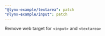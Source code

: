 ```yaml
---
"@lynx-example/textarea": patch
"@lynx-example/input": patch
---
```


Remove web target for `<input>` and `<textarea>`
